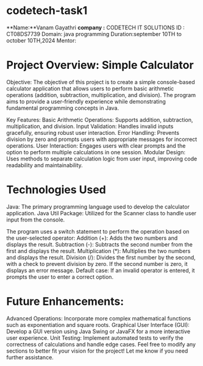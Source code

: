 # codetech-task1
**Name:**Vanam   Gayathri
**company :** CODETECH IT SOLUTIONS
ID : CT08DS7739
Domain: java programming
Duration:september 10TH to october 10TH,2024
Mentor:

# Project Overview: Simple Calculator
Objective:
The objective of this project is to create a simple console-based calculator application that allows users to perform basic arithmetic operations (addition, subtraction, multiplication, and division). The program aims to provide a user-friendly experience while demonstrating fundamental programming concepts in Java.

Key Features:
Basic Arithmetic Operations: Supports addition, subtraction, multiplication, and division.
Input Validation: Handles invalid inputs gracefully, ensuring robust user interaction.
Error Handling: Prevents division by zero and prompts users with appropriate messages for incorrect operations.
User Interaction: Engages users with clear prompts and the option to perform multiple calculations in one session.
Modular Design: Uses methods to separate calculation logic from user input, improving code readability and maintainability.
# Technologies Used
Java: The primary programming language used to develop the calculator application.
Java Util Package: Utilized for the Scanner class to handle user input from the console.

The program uses a switch statement to perform the operation based on the user-selected operator:
Addition (+): Adds the two numbers and displays the result.
Subtraction (-): Subtracts the second number from the first and displays the result.
Multiplication (*): Multiplies the two numbers and displays the result.
Division (/): Divides the first number by the second, with a check to prevent division by zero. If the second number is zero, it displays an error message.
Default case: If an invalid operator is entered, it prompts the user to enter a correct option.

 # Future Enhancements:
Advanced Operations: Incorporate more complex mathematical functions such as exponentiation and square roots.
Graphical User Interface (GUI): Develop a GUI version using Java Swing or JavaFX for a more interactive user experience.
Unit Testing: Implement automated tests to verify the correctness of calculations and handle edge cases.
Feel free to modify any sections to better fit your vision for the project! Let me know if you need further assistance.





